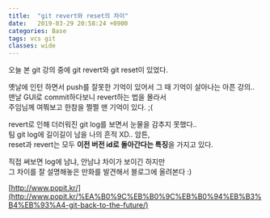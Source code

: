 ```yaml
---
title:  "git revert와 reset의 차이"
date:   2019-03-29 20:58:24 +0900
categories: Base
tags: vcs git
classes: wide
---
```


오늘 본 git 강의 중에 git revert와 git reset이 있었다.  

옛날에 인턴 하면서 push를 잘못한 기억이 있어서 그 때 기억이 살아나는 아픈 강의..  
맨날 GUI로 commit하다보니 revert하는 법을 몰라서  
주임님께 여쭤보고 한참을 쩔쩔 맨 기억이 있다. ;(  
  
revert로 인해 더러워진 git log를 보면서 눈물을 감추지 못했다..  
팀 git log에 길이길이 남을 나의 흔적 XD.. 암튼,  
reset과 revert는 모두 **이전 버전 id로 돌아간다는 특징**을 가지고 있다.  

직접 써보면 log에 남냐, 안남냐 차이가 보이긴 하지만  
그 차이를 잘 설명해놓은 만화를 발견해서 블로그에 올려본다 :)  

[http://www.popit.kr/](http://www.popit.kr/%EA%B0%9C%EB%B0%9C%EB%B0%94%EB%B3%B4%EB%93%A4-git-back-to-the-future/)